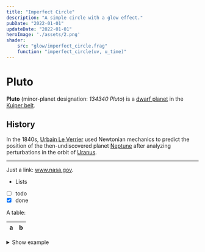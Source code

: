 ```yaml
---
title: "Imperfect Circle"
description: "A simple circle with a glow effect."
pubDate: "2022-01-01"
updateDate: "2022-01-01"
heroImage: './assets/2.png'
shader:
    src: "glow/imperfect_circle.frag"
    function: "imperfect_circle(uv, u_time)"
---
```


# Pluto

**Pluto** (minor-planet designation: *134340 Pluto*)
is a
[dwarf planet](https://en.wikipedia.org/wiki/Dwarf_planet)
in the
[Kuiper belt](https://en.wikipedia.org/wiki/Kuiper_belt).

## History

In the 1840s,
[Urbain Le Verrier](https://wikipedia.org/wiki/Urbain_Le_Verrier)
used Newtonian mechanics to predict the position of the
then-undiscovered planet
[Neptune](https://wikipedia.org/wiki/Neptune)
after analyzing perturbations in the orbit of
[Uranus](https://wikipedia.org/wiki/Uranus).

***

Just a link: www.nasa.gov.

* Lists
* [ ] todo
* [x] done

A table:

| a   | b   |
| --- | --- |

<details>
<summary>Show example</summary>

```js
console.log('Hi pluto!')
```

</details>
